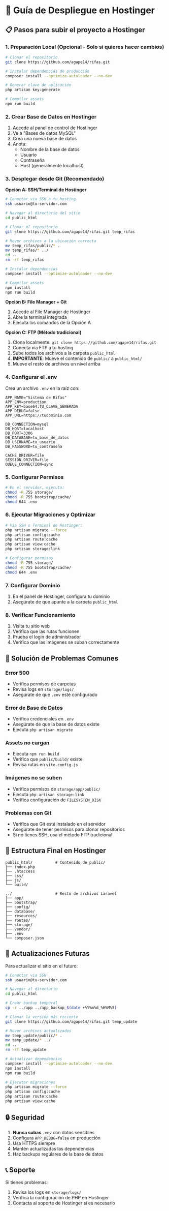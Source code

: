 # 🚀 Guía de Despliegue en Hostinger

## 📋 Pasos para subir el proyecto a Hostinger

### **1. Preparación Local (Opcional - Solo si quieres hacer cambios)**

```bash
# Clonar el repositorio
git clone https://github.com/agape14/rifas.git

# Instalar dependencias de producción
composer install --optimize-autoloader --no-dev

# Generar clave de aplicación
php artisan key:generate

# Compilar assets
npm run build
```

### **2. Crear Base de Datos en Hostinger**

1. Accede al panel de control de Hostinger
2. Ve a "Bases de datos MySQL"
3. Crea una nueva base de datos
4. Anota:
   - Nombre de la base de datos
   - Usuario
   - Contraseña
   - Host (generalmente localhost)

### **3. Desplegar desde Git (Recomendado)**

**Opción A: SSH/Terminal de Hostinger**
```bash
# Conectar via SSH a tu hosting
ssh usuario@tu-servidor.com

# Navegar al directorio del sitio
cd public_html

# Clonar el repositorio
git clone https://github.com/agape14/rifas.git temp_rifas

# Mover archivos a la ubicación correcta
mv temp_rifas/public/* .
mv temp_rifas/* ../
cd ..
rm -rf temp_rifas

# Instalar dependencias
composer install --optimize-autoloader --no-dev

# Compilar assets
npm install
npm run build
```

**Opción B: File Manager + Git**
1. Accede al File Manager de Hostinger
2. Abre la terminal integrada
3. Ejecuta los comandos de la Opción A

**Opción C: FTP (Método tradicional)**
1. Clona localmente: `git clone https://github.com/agape14/rifas.git`
2. Conecta via FTP a tu hosting
3. Sube todos los archivos a la carpeta `public_html`
4. **IMPORTANTE**: Mueve el contenido de `public/` a `public_html/`
5. Mueve el resto de archivos un nivel arriba

### **4. Configurar el .env**

Crea un archivo `.env` en la raíz con:

```env
APP_NAME="Sistema de Rifas"
APP_ENV=production
APP_KEY=base64:TU_CLAVE_GENERADA
APP_DEBUG=false
APP_URL=https://tudominio.com

DB_CONNECTION=mysql
DB_HOST=localhost
DB_PORT=3306
DB_DATABASE=tu_base_de_datos
DB_USERNAME=tu_usuario
DB_PASSWORD=tu_contraseña

CACHE_DRIVER=file
SESSION_DRIVER=file
QUEUE_CONNECTION=sync
```

### **5. Configurar Permisos**

```bash
# En el servidor, ejecuta:
chmod -R 755 storage/
chmod -R 755 bootstrap/cache/
chmod 644 .env
```

### **6. Ejecutar Migraciones y Optimizar**

```bash
# Via SSH o Terminal de Hostinger:
php artisan migrate --force
php artisan config:cache
php artisan route:cache
php artisan view:cache
php artisan storage:link

# Configurar permisos
chmod -R 755 storage/
chmod -R 755 bootstrap/cache/
chmod 644 .env
```

### **7. Configurar Dominio**

1. En el panel de Hostinger, configura tu dominio
2. Asegúrate de que apunte a la carpeta `public_html`

### **8. Verificar Funcionamiento**

1. Visita tu sitio web
2. Verifica que las rutas funcionen
3. Prueba el login de administrador
4. Verifica que las imágenes se suban correctamente

## 🔧 Solución de Problemas Comunes

### **Error 500**
- Verifica permisos de carpetas
- Revisa logs en `storage/logs/`
- Asegúrate de que `.env` esté configurado

### **Error de Base de Datos**
- Verifica credenciales en `.env`
- Asegúrate de que la base de datos existe
- Ejecuta `php artisan migrate`

### **Assets no cargan**
- Ejecuta `npm run build`
- Verifica que `public/build/` existe
- Revisa rutas en `vite.config.js`

### **Imágenes no se suben**
- Verifica permisos de `storage/app/public/`
- Ejecuta `php artisan storage:link`
- Verifica configuración de `FILESYSTEM_DISK`

### **Problemas con Git**
- Verifica que Git esté instalado en el servidor
- Asegúrate de tener permisos para clonar repositorios
- Si no tienes SSH, usa el método FTP tradicional

## 📁 Estructura Final en Hostinger

```
public_html/          # Contenido de public/
├── index.php
├── .htaccess
├── css/
├── js/
└── build/

../                   # Resto de archivos Laravel
├── app/
├── bootstrap/
├── config/
├── database/
├── resources/
├── routes/
├── storage/
├── vendor/
├── .env
└── composer.json
```

## 🔄 Actualizaciones Futuras

Para actualizar el sitio en el futuro:

```bash
# Conectar via SSH
ssh usuario@tu-servidor.com

# Navegar al directorio
cd public_html

# Crear backup temporal
cp -r ../app ../app_backup_$(date +%Y%m%d_%H%M%S)

# Clonar la versión más reciente
git clone https://github.com/agape14/rifas.git temp_update

# Mover archivos actualizados
mv temp_update/public/* .
mv temp_update/* ../
cd ..
rm -rf temp_update

# Actualizar dependencias
composer install --optimize-autoloader --no-dev
npm install
npm run build

# Ejecutar migraciones
php artisan migrate --force
php artisan config:cache
php artisan route:cache
php artisan view:cache
```

## 🔒 Seguridad

1. **Nunca subas** `.env` con datos sensibles
2. Configura `APP_DEBUG=false` en producción
3. Usa HTTPS siempre
4. Mantén actualizadas las dependencias
5. Haz backups regulares de la base de datos

## 📞 Soporte

Si tienes problemas:
1. Revisa los logs en `storage/logs/`
2. Verifica la configuración de PHP en Hostinger
3. Contacta al soporte de Hostinger si es necesario 
